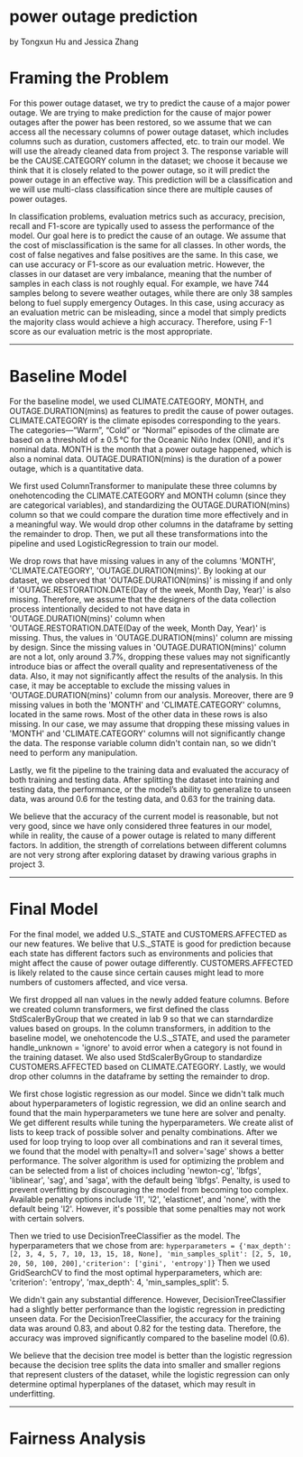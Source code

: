 # power outage prediction
by Tongxun Hu and Jessica Zhang

# Framing the Problem

For this power outage dataset, we try to predict the cause of a major power outage. We are trying to make prediction for the cause of major power outages after the power has been restored, so we assume that we can access all the necessary columns of power outage dataset, which includes columns such as duration, customers affected, etc. to train our model. We will use the already cleaned data from project 3. The response variable will be the CAUSE.CATEGORY column in the dataset; we choose it because we think that it is closely related to the power outage, so it will predict the power outage in an effective way. This prediction will be a classification and we will use multi-class classification since there are multiple causes of power outages. 

In classification problems, evaluation metrics such as accuracy, precision, recall and F1-score are typically used to assess the performance of the model. Our goal here is to predict the cause of an outage. We assume that the cost of misclassification is the same for all classes. In other words, the cost of false negatives and false positives are the same. In this case, we can use accuracy or F1-score as our evaluation metric. However, the classes in our dataset are very imbalance, meaning that the number of samples in each class is not roughly equal. For example, we have 744 samples belong to severe weather outages, while there are only 38 samples belong to fuel supply emergency
Outages. In this case, using accuracy as an evaluation metric can be misleading, since a model that simply predicts the majority class would achieve a high accuracy. Therefore, using F-1 score as our evaluation metric is the most appropriate. 


------
# Baseline Model

For the baseline model, we used CLIMATE.CATEGORY, MONTH, and OUTAGE.DURATION(mins) as features to predit the cause of power outages. CLIMATE.CATEGORY is the climate episodes corresponding to the years. The categories—“Warm”, “Cold” or “Normal” episodes of the climate are based on a threshold of ± 0.5 °C for the Oceanic Niño Index (ONI), and it's nominal data. MONTH is the month that a power outage happened, which is also a nominal data. OUTAGE.DURATION(mins) is the duration of a power outage, which is a quantitative data. 

We first used ColumnTransformer to manipulate these three columns by onehotencoding the CLIMATE.CATEGORY and MONTH column (since they are categorical variables), and standardizing the OUTAGE.DURATION(mins) column so that we could compare the duration time more effectively and in a meaningful way. We would drop other columns in the dataframe by setting the remainder to drop. Then, we put all these transformations into the pipeline and used LogisticRegression to train our model. 

We drop rows that have missing values in any of the columns 'MONTH', 'CLIMATE.CATEGORY', 'OUTAGE.DURATION(mins)'. By looking at our dataset, we observed that 'OUTAGE.DURATION(mins)' is missing if and only if 'OUTAGE.RESTORATION.DATE(Day of the week, Month Day, Year)' is also missing. Therefore, we assume that the designers of the data collection process intentionally decided to not have data in 'OUTAGE.DURATION(mins)' column when 'OUTAGE.RESTORATION.DATE(Day of the week, Month Day, Year)' is missing. Thus, the values in 'OUTAGE.DURATION(mins)' column are missing by design. Since the missing values in 'OUTAGE.DURATION(mins)' column are not a lot, only around 3.7%, dropping these values may not significantly introduce bias or affect the overall quality and representativeness of the data. Also, it may not significantly affect the results of the analysis. In this case, it may be acceptable to exclude the missing values in 'OUTAGE.DURATION(mins)' column from our analysis. Moreover, there are 9 missing values in both the 'MONTH' and 'CLIMATE.CATEGORY' columns, located in the same rows. Most of the other data in these rows is also missing. In our case, we may assume that dropping these missing values in 'MONTH' and 'CLIMATE.CATEGORY' columns will not significantly change the data. The response variable column didn't contain nan, so we didn't need to perform any manipulation.

Lastly, we fit the pipeline to the training data and evaluated the accuracy of both training and testing data. After splitting the dataset into training and testing data, the performance, or the model’s ability to generalize to unseen data, was around 0.6 for the testing data, and 0.63 for the training data. 

We believe that the accuracy of the current model is reasonable, but not very good, since we have only considered three features in our model, while in reality, the cause of a power outage is related to many different factors. In addition, the strength of correlations between different columns are not very strong after exploring dataset by drawing various graphs in project 3. 


------
# Final Model

For the final model, we added U.S._STATE and CUSTOMERS.AFFECTED as our new features. We belive that U.S._STATE is good for prediction because each state has different factors such as environments and policies that might affect the cause of power outage differently. CUSTOMERS.AFFECTED is likely related to the cause since certain causes might lead to more numbers of customers affected, and vice versa. 

We first dropped all nan values in the newly added feature columns. Before we created column transformers, we first defined the class StdScalerByGroup that we created in lab 9 so that we can starndardize values based on groups. In the column transformers, in addition to the baseline model, we onehotencode the U.S._STATE, and used the parameter handle_unknown = 'ignore' to avoid error when a category is not found in the training dataset. We also used StdScalerByGroup to standardize CUSTOMERS.AFFECTED based on CLIMATE.CATEGORY. Lastly, we would drop other columns in the dataframe by setting the remainder to drop. 

We first chose logistic regression as our model. Since we didn't talk much about hyperparameters of logistic regression, we did an online search and found that the main hyperparameters we tune here are solver and penalty. We get different results while tuning the hyperparameters. We create alist of lists to keep track of possible solver and penalty combinations. After we used for loop trying to loop over all combinations and ran it several times, we found that the model with penalty=l1 and solver='sage' shows a better performance. The solver algorithm is used for optimizing the problem and can be selected from a list of choices including 'newton-cg', 'lbfgs', 'liblinear', 'sag', and 'saga', with the default being 'lbfgs'. Penalty, is used to prevent overfitting by discouraging the model from becoming too complex. Available penalty options include 'l1', 'l2', 'elasticnet', and 'none', with the default being 'l2'. However, it's possible that some penalties may not work with certain solvers. 

Then we tried to use DecisionTreeClassifier as the model. The hyperparameters that we chose from are: 
`hyperparameters = {'max_depth': [2, 3, 4, 5, 7, 10, 13, 15, 18, None], 'min_samples_split': [2, 5, 10, 20, 50, 100, 200],'criterion': ['gini', 'entropy']}` Then we used GridSearchCV to find the most optimal hyperparameters, which are: 'criterion': 'entropy', 'max_depth': 4, 'min_samples_split': 5. 

We didn't gain any substantial difference. However, DecisionTreeClassifier had a slightly better performance than the logistic regression in predicting unseen data. For the DecisionTreeClassifier, the accuracy for the training data was around 0.83, and about 0.82 for the testing data. Therefore, the accuracy was improved significantly compared to the baseline model (0.6).

We believe that the decision tree model is better than the logistic regression because the decision tree splits the data into smaller and smaller regions that represent clusters of the dataset, while the logistic regression can only determine optimal hyperplanes of the dataset, which may result in underfitting.


------
# Fairness Analysis



